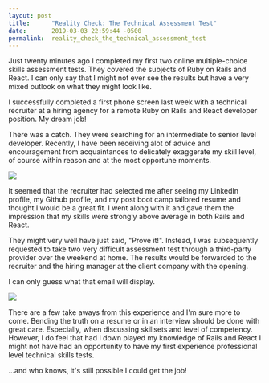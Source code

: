 ```yaml
---
layout: post
title:      "Reality Check: The Technical Assessment Test"
date:       2019-03-03 22:59:44 -0500
permalink:  reality_check_the_technical_assessment_test
---
```



Just twenty minutes ago I completed my first two online multiple-choice skills assessment tests. They covered the subjects of Ruby on Rails and React. I can only say that I might not ever see the results but have a very mixed outlook on what they might look like.

I successfully completed a first phone screen last week with a technical recruiter at a hiring agency for a remote Ruby on Rails and React developer position. My dream job!

There was a catch. They were searching for an intermediate to senior level developer. Recently, I have been receiving alot of advice and encouragement from acquaintances to delicately exaggerate my skill level, of course within reason and at the most opportune moments.

![](https://media1.tenor.com/images/43dfa976f1c36e9da4b8ba0e9ad40783/tenor.gif?itemid=3546306)

It seemed that the recruiter had selected me after seeing my LinkedIn profile, my Github profile, and my post boot camp tailored resume and thought I would be a great fit. I went along with it and gave them the impression that my skills were strongly above average in both Rails and React.

They might very well have just said, "Prove it!". Instead, I was subsequently requested to take two very difficult assessment test through a third-party provider over the weekend at home. The results would be forwarded to the recruiter and the hiring manager at the client company with the opening.

I can only guess what that email will display.

![](https://media.giphy.com/media/FCjtoFFiLi7RK/giphy.gif)

There are a few take aways from this experience and I'm sure more to come. Bending the truth on a resume or in an interview should be done with great care. Especially, when discussing skillsets and level of competency. However, I do feel that had I down played my knowledge of Rails and React I might not have had an opportunity to have my first experience professional level technical skills tests. 

...and who knows, it's still possible I could get the job!
